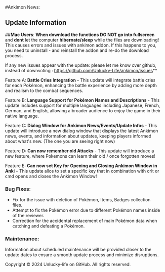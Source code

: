 #Ankimon News:
## Update Information

##**Mac Users**:
**When download the functions DO NOT go into fullscreen** and **dont** let the computer **hibernate/sleep** while the files are downloading! This causes errors and issues with ankimon addon. If this happens to you, you need to uninstall - and reinstall the addon and re-do the download process.

If any new issues appear with the update: please let me know over github, instead of downvoting : https://github.com/Unlucky-Life/ankimon/issues**

Feature A: **Battle Cries Integration** - This update will integrate battle cries for each Pokémon, enhancing the battle experience by adding more depth and realism to the combat sequences.

Feature B: **Language Support for Pokémon Names and Descriptions** - This update includes support for multiple languages including Japanese, French, German, and English, allowing a broader audience to enjoy the game in their native language.

Feature C: **Dialog Window for Ankimon News/Events/Update Infos** - This update will introduce a new dialog window that displays the latest Ankimon news, events, and information about updates, keeping players informed about what's new. (The one you are seeing right now)

Feature D: **Can now remember old Attacks** - This update will introduce a new feature, where Pokemons can learn their old / once forgotten moves!

Feature E: **Can now set Key for Opening and Closing Ankimon Window in Anki** - This update allos to set a specific key that in combination with crlt or cmd opens and closes the Ankimon Window!

### Bug Fixes:

- Fix for the issue with deletion of Pokémon, Items, Badges collection files.
- Attempt to fix the Pokémon error due to different Pokémon names inside of the reviewer.
- Correction for the accidental replacement of main Pokémon data when catching and defeating a Pokémon.

### Maintenance:

Information about scheduled maintenance will be provided closer to the update dates to ensure a smooth update process and minimize disruptions.

Copyright © 2024 Unlucky-life on GitHub. All rights reserved.
